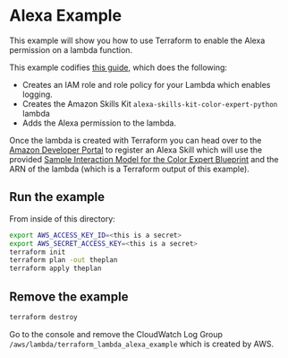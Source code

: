 # Alexa Example

This example will show you how to use Terraform to enable the Alexa permission on a lambda function.

This example codifies [this guide](https://developer.amazon.com/public/solutions/alexa/alexa-skills-kit/docs/developing-an-alexa-skill-as-a-lambda-function), which does the following:

- Creates an IAM role and role policy for your Lambda which enables logging.
- Creates the Amazon Skills Kit `alexa-skills-kit-color-expert-python` lambda
- Adds the Alexa permission to the lambda.

Once the lambda is created with Terraform you can head over to the [Amazon Developer Portal](https://developer.amazon.com) to register an Alexa Skill which will use the provided [Sample Interaction Model for the Color Expert Blueprint](https://developer.amazon.com/public/solutions/alexa/alexa-skills-kit/docs/developing-an-alexa-skill-as-a-lambda-function#sample-interaction-model-for-the-color-expert-blueprint) and the ARN of the lambda (which is a Terraform output of this example).

## Run the example

From inside of this directory:

```bash
export AWS_ACCESS_KEY_ID=<this is a secret>
export AWS_SECRET_ACCESS_KEY=<this is a secret>
terraform init
terraform plan -out theplan
terraform apply theplan
```

## Remove the example

```bash
terraform destroy
```

Go to the console and remove the CloudWatch Log Group `/aws/lambda/terraform_lambda_alexa_example` which is created by AWS.
